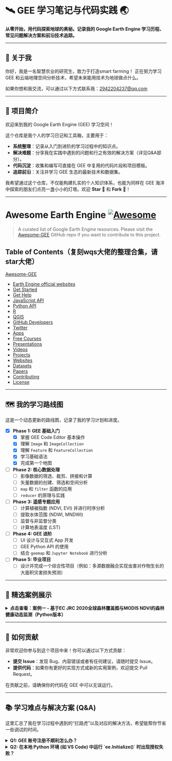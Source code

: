  <h1>
    🛰️ GEE 学习笔记与代码实践 🌏
  </h1>

  <p>
    <strong>从零开始，用代码探索地球的奥秘。记录我的 Google Earth Engine 学习历程、常见问题解决方案和前沿技术追踪。</strong>
  </p>

---
## 👤 关于我

你好，我是一名智慧农业的研究生，致力于打造smart farming！
正在努力学习 GEE 和云端地理空间分析技术，希望未来能用技术为地球做点什么。

如果你想和我交流，可以通过以下方式联系我：2942204237@qq.com

---
## 🚀 项目简介

欢迎来到我的 Google Earth Engine (GEE) 学习空间！

这个仓库是我个人的学习日记和工具箱，主要用于：

* **系统整理**：记录从入门到进阶的学习过程中的知识点。
* **解决难题**：分享我在实践中遇到的问题和行之有效的解决方案（详见Q&A部分）。
* **代码沉淀**：收集和编写可直接在 GEE 中复用的代码片段和项目模板。
* **追踪前沿**：关注并学习 GEE 生态的最新技术和数据集。

我希望通过这个仓库，不仅能构建扎实的个人知识体系，也能为同样在 GEE 海洋中探索的朋友们点亮一盏小小的灯塔。欢迎 **Star** 🌟 和 **Fork** 🍴！

---

# Awesome Earth Engine [![Awesome](https://awesome.re/badge.svg)](https://awesome.re)

> A curated list of Google Earth Engine resources. Please visit the [Awesome-GEE](https://github.com/giswqs/Awesome-GEE) GitHub repo if you want to contribute to this project.

## Table of Contents（复刻wqs大佬的整理合集，请star大佬）
[Awesome-GEE](https://github.com/giswqs/Awesome-GEE)

- [Earth Engine official websites](#earth-engine-official-websites)
- [Get Started](#get-started)
- [Get Help](#get-help)
- [JavaScript API](#javascript-api)
- [Python API](#python-api)
- [R](#r)
- [QGIS](#qgis)
- [GitHub Developers](#github-developers)
- [Twitter](#twitter)
- [Apps](#apps)
- [Free Courses](#free-courses)
- [Presentations](#presentations)
- [Videos](#videos)
- [Projects](#projects)
- [Websites](#websites)
- [Datasets](#datasets)
- [Papers](#papers)
- [Contributing](#contributing)
- [License](#license)

---

## 🗺️ 我的学习路线图

这是一个动态更新的路线图，记录了我的学习计划和进度。

-   [x] **Phase 1: GEE 基础入门**
    -   [x] 掌握 GEE Code Editor 基本操作
    -   [x] 理解 `Image` 和 `ImageCollection`
    -   [x] 理解 `Feature` 和 `FeatureCollection`
    -   [x] 学习基础语法
    -   [x] 完成第一个地图
-   [ ] **Phase 2: 核心数据处理**
    -   [ ] 影像数据的筛选、裁剪、拼接和计算
    -   [ ] 矢量数据的创建、筛选和空间分析
    -   [ ] `map` 和 `filter` 函数的应用
    -   [ ] `reducer` 的原理与实践
-   [ ] **Phase 3: 遥感专题应用**
    -   [ ] 计算植被指数 (NDVI, EVI) 并进行时序分析
    -   [ ] 提取水体范围 (NDWI, MNDWI)
    -   [ ] 监督与非监督分类
    -   [ ] 计算地表温度 (LST)
-   [ ] **Phase 4: GEE 进阶**
    -   [ ] UI 设计与交互式 App 开发
    -   [ ] GEE Python API 的使用
    -   [ ] 结合 `geemap` 和 `Jupyter Notebook` 进行分析
-   [ ] **Phase 5: 毕业项目**
    -   [ ] 设计并完成一个综合性项目（例如：多源数据融合实现虫害对作物生长的大面积灾害损失预测）

---

## 🌟 精选案例展示

<details>
<summary><strong>点击查看：案例一 - 基于EC JRC 2020全球森林覆盖图与MODIS NDVI的森林健康动态监测（Python版本）</strong></summary>

**简介**: 热带雨林生态系统在碳循环、水分调节和生物多样性维系中发挥着关键作用，尤其是在东南亚区域。然而由于农业扩张、城市化、基础设施建设等压力，局部森林区域出现退化甚至破碎化趋势。为此，我们希望：
*获取2020年森林覆盖图，识别研究区域内的森林像元；
*利用MODIS NDVI产品，计算2023年森林区域内的平均植被活力；
*设置 NDVI 阈值（<4000）识别潜在退化森林区域；通过 Python 完成全过程自动化渲染与图例生成。

**核心技术**: `ImageCollection`, `map`, `updateMask`, `filter`

**成果展示** forest_ndvi.ipynb</details>

---

## 🤝 如何贡献

非常欢迎你参与到这个项目中来！你可以通过以下方式贡献：

* **提交 Issue**：发现 Bug、内容错误或者有任何建议，请随时提交 Issue。
* **提供代码**：如果你有更好的实现方式或新的实用案例，欢迎提交 Pull Request。

在贡献之前，请确保你的代码在 GEE 中可以无误运行。



---

## 📚 学习难点与解决方案 (Q&A)

这里汇总了我在学习过程中遇到的“拦路虎”以及对应的解决方法，希望能帮你节省一些调试的时间。

<details>
<summary><strong>Q1: GEE 账号注册不顺利怎么办？</strong></summary>

**办法**：
*由于网络环境问题，建议使用稳定可靠的科学上网工具进行访问和注册 

</details>

<details>
<summary><strong>Q2: 在本地 Python 环境 (如 VS Code) 中运行 `ee.Initialize()` 时出现授权失败？</strong></summary>

**原因**：
这通常是由于系统用户对 GEE 认证凭证文件夹的写入权限不足导致的。该文件夹通常位于：
**Windows**: `C:\Users\USERNAME\.config\earthengine\credentials`
**Linux**: `/home/USERNAME/.config/earthengine/credentials` 
**MacOS**: `/Users/USERNAME/.config/earthengine/credentials` 

**办法 (以MacOS为例)**：
打开终端，运行以下命令赋予当前用户对该文件夹的所有权，然后再重新执行Python脚本进行授权。
```bash
sudo chown -R $(whoami) ~/.config
## 更多内容继续更新！（我是个小菜鸡，专业问题我也不懂，学着玩的哈哈哈😄）
